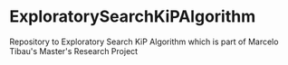 # ExploratorySearchKiPAlgorithm
Repository to Exploratory Search KiP Algorithm which is part of Marcelo Tibau's Master's Research Project